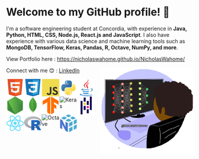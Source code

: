 # Welcome to my GitHub profile! 👋

I'm a software engineering student at Concordia, with experience in **Java, Python, HTML, CSS, Node.js, React.js and JavaScript**. I also have experience with various data science and machine learning tools such as **MongoDB, TensorFlow, Keras, Pandas, R, Octave, NumPy, and more**. 

View Portfolio here : https://nicholaswahome.github.io/NicholasWahome/

Connect with me 😊 : <a href="https://www.linkedin.com/in/nicholas-werugia/"> LinkedIn</a>
<img align = "right" width = "250px" src="https://github.com/NicholasWahome/NicholasWahome/blob/main/images/WelcomeGif.gif" alt="Your GIF" />

<img align="left" alt="HTML5" width="48px" src="https://github.com/devicons/devicon/blob/master/icons/html5/html5-original.svg" />
<img align="left" alt="CSS" width="48px" src="https://github.com/devicons/devicon/blob/master/icons/css3/css3-original.svg" />
<img align="left" alt="JavaScript" width="48px" src="https://github.com/devicons/devicon/blob/master/icons/javascript/javascript-original.svg" />
<img align="left" alt="Python" width="48px" src="https://github.com/devicons/devicon/blob/master/icons/python/python-original.svg" />
<img align="left" alt="Java" width="48px" src="https://github.com/devicons/devicon/blob/master/icons/java/java-original.svg" />
<img align="left" alt="Node.js" width="48px" src="https://github.com/devicons/devicon/blob/master/icons/nodejs/nodejs-original.svg" />
<img align="left" alt="MongoDB" width="48px" src="https://github.com/devicons/devicon/blob/master/icons/mongodb/mongodb-original.svg" />
<img align="left" alt="TensorFlow" width="48px" src="https://github.com/devicons/devicon/blob/master/icons/tensorflow/tensorflow-original.svg" />
<img align="left" alt="Keras" width="48px" src="https://github.com/valohai/ml-logos/blob/master/keras.svg" />
<img align="left" alt="Pandas" width="48px" src="https://github.com/devicons/devicon/blob/master/icons/pandas/pandas-original.svg" />
<img align="left" alt="React.js" width="48px" src="https://github.com/devicons/devicon/blob/master/icons/react/react-original.svg" />
<img align="left" alt="R" width="48px" src="https://github.com/devicons/devicon/blob/master/icons/r/r-original.svg"/>
<img align="left" alt="Octave" width="48px" src="https://www.gnu.org/software/octave/img/octave-logo.svg" />
<img align="left" alt="NumPy" width="48px" src="https://github.com/devicons/devicon/blob/master/icons/numpy/numpy-original.svg" />

                                                                                                                                 

